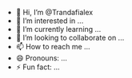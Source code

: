 - 👋 Hi, I’m @Trandafialex
- 👀 I’m interested in ...
- 🌱 I’m currently learning ...
- 💞️ I’m looking to collaborate on ...
- 📫 How to reach me ...
- 😄 Pronouns: ...
- ⚡ Fun fact: ...

<!---
Trandafialex/Trandafialex is a ✨ special ✨ repository because its `README.md` (this file) appears on your GitHub profile.
You can click the Preview link to take a look at your changes.
--->
